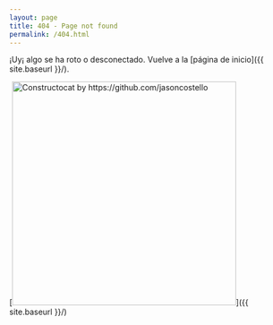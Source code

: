 ```yaml
---
layout: page
title: 404 - Page not found
permalink: /404.html
---
```


¡Uy¡ algo se ha roto o desconectado. Vuelve a la [página de inicio]({{ site.baseurl }}/).

[<img src="{{ site.baseurl }}/images/404.jpg" alt="Constructocat by https://github.com/jasoncostello" style="width: 400px;"/>]({{ site.baseurl }}/)
